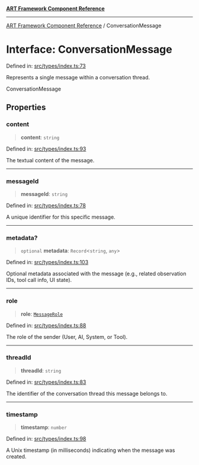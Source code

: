 [**ART Framework Component Reference**](../README.md)

***

[ART Framework Component Reference](../README.md) / ConversationMessage

# Interface: ConversationMessage

Defined in: [src/types/index.ts:73](https://github.com/hashangit/ART/blob/fe46dfaaacd3f198d9540925c3184fcab0f9c813/src/types/index.ts#L73)

Represents a single message within a conversation thread.

 ConversationMessage

## Properties

### content

> **content**: `string`

Defined in: [src/types/index.ts:93](https://github.com/hashangit/ART/blob/fe46dfaaacd3f198d9540925c3184fcab0f9c813/src/types/index.ts#L93)

The textual content of the message.

***

### messageId

> **messageId**: `string`

Defined in: [src/types/index.ts:78](https://github.com/hashangit/ART/blob/fe46dfaaacd3f198d9540925c3184fcab0f9c813/src/types/index.ts#L78)

A unique identifier for this specific message.

***

### metadata?

> `optional` **metadata**: `Record`\<`string`, `any`\>

Defined in: [src/types/index.ts:103](https://github.com/hashangit/ART/blob/fe46dfaaacd3f198d9540925c3184fcab0f9c813/src/types/index.ts#L103)

Optional metadata associated with the message (e.g., related observation IDs, tool call info, UI state).

***

### role

> **role**: [`MessageRole`](../enumerations/MessageRole.md)

Defined in: [src/types/index.ts:88](https://github.com/hashangit/ART/blob/fe46dfaaacd3f198d9540925c3184fcab0f9c813/src/types/index.ts#L88)

The role of the sender (User, AI, System, or Tool).

***

### threadId

> **threadId**: `string`

Defined in: [src/types/index.ts:83](https://github.com/hashangit/ART/blob/fe46dfaaacd3f198d9540925c3184fcab0f9c813/src/types/index.ts#L83)

The identifier of the conversation thread this message belongs to.

***

### timestamp

> **timestamp**: `number`

Defined in: [src/types/index.ts:98](https://github.com/hashangit/ART/blob/fe46dfaaacd3f198d9540925c3184fcab0f9c813/src/types/index.ts#L98)

A Unix timestamp (in milliseconds) indicating when the message was created.

